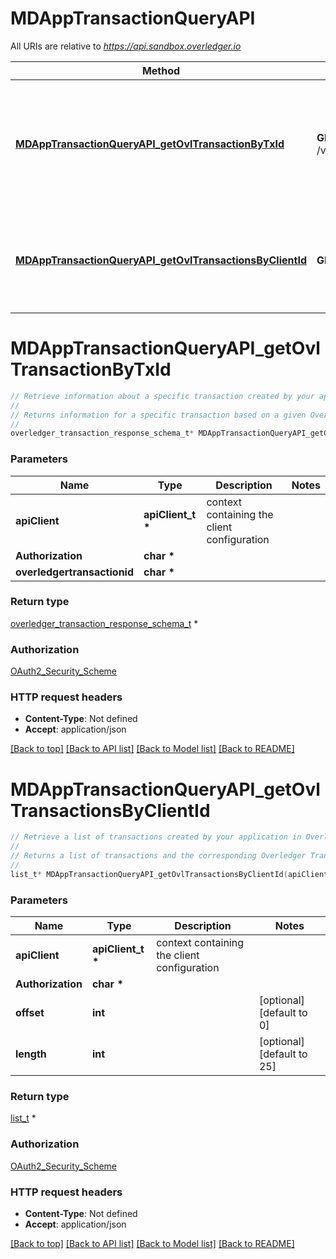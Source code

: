 # MDAppTransactionQueryAPI

All URIs are relative to *https://api.sandbox.overledger.io*

Method | HTTP request | Description
------------- | ------------- | -------------
[**MDAppTransactionQueryAPI_getOvlTransactionByTxId**](MDAppTransactionQueryAPI.md#MDAppTransactionQueryAPI_getOvlTransactionByTxId) | **GET** /v2/mdapptransaction/{overledgertransactionid} | Retrieve information about a specific transaction created by your application in Overledger
[**MDAppTransactionQueryAPI_getOvlTransactionsByClientId**](MDAppTransactionQueryAPI.md#MDAppTransactionQueryAPI_getOvlTransactionsByClientId) | **GET** /v2/mdapptransactions | Retrieve a list of transactions created by your application in Overledger


# **MDAppTransactionQueryAPI_getOvlTransactionByTxId**
```c
// Retrieve information about a specific transaction created by your application in Overledger
//
// Returns information for a specific transaction based on a given Overledger Transaction ID. Does not require a Prepare step, as this data is held within Overledger, rather than on the DLT
//
overledger_transaction_response_schema_t* MDAppTransactionQueryAPI_getOvlTransactionByTxId(apiClient_t *apiClient, char * Authorization, char * overledgertransactionid);
```

### Parameters
Name | Type | Description  | Notes
------------- | ------------- | ------------- | -------------
**apiClient** | **apiClient_t \*** | context containing the client configuration |
**Authorization** | **char \*** |  | 
**overledgertransactionid** | **char \*** |  | 

### Return type

[overledger_transaction_response_schema_t](overledger_transaction_response_schema.md) *


### Authorization

[OAuth2_Security_Scheme](../README.md#OAuth2_Security_Scheme)

### HTTP request headers

 - **Content-Type**: Not defined
 - **Accept**: application/json

[[Back to top]](#) [[Back to API list]](../README.md#documentation-for-api-endpoints) [[Back to Model list]](../README.md#documentation-for-models) [[Back to README]](../README.md)

# **MDAppTransactionQueryAPI_getOvlTransactionsByClientId**
```c
// Retrieve a list of transactions created by your application in Overledger
//
// Returns a list of transactions and the corresponding Overledger Transaction ID your application has created in Overledger. Does not require a Prepare step, as this data is held within Overledger, rather than on the DLT
//
list_t* MDAppTransactionQueryAPI_getOvlTransactionsByClientId(apiClient_t *apiClient, char * Authorization, int offset, int length);
```

### Parameters
Name | Type | Description  | Notes
------------- | ------------- | ------------- | -------------
**apiClient** | **apiClient_t \*** | context containing the client configuration |
**Authorization** | **char \*** |  | 
**offset** | **int** |  | [optional] [default to 0]
**length** | **int** |  | [optional] [default to 25]

### Return type

[list_t](overledger_transaction_response_schema.md) *


### Authorization

[OAuth2_Security_Scheme](../README.md#OAuth2_Security_Scheme)

### HTTP request headers

 - **Content-Type**: Not defined
 - **Accept**: application/json

[[Back to top]](#) [[Back to API list]](../README.md#documentation-for-api-endpoints) [[Back to Model list]](../README.md#documentation-for-models) [[Back to README]](../README.md)

